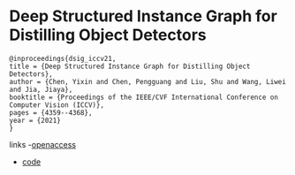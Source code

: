 # Deep Structured Instance Graph for Distilling Object Detectors

```
@inproceedings{dsig_iccv21,
title = {Deep Structured Instance Graph for Distilling Object Detectors},
author = {Chen, Yixin and Chen, Pengguang and Liu, Shu and Wang, Liwei and Jia, Jiaya},
booktitle = {Proceedings of the IEEE/CVF International Conference on Computer Vision (ICCV)},
pages = {4359--4368},
year = {2021}
}
```

links
-[openaccess](http://openaccess.thecvf.com//content/ICCV2021/html/Chen_Deep_Structured_Instance_Graph_for_Distilling_Object_Detectors_ICCV_2021_paper.html)
- [code](https://github.com/dvlab-research/Dsig)
